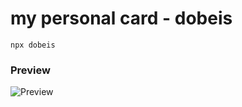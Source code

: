 # my personal card - dobeis

```npx dobeis```

### Preview

![Preview](https://i.imgur.com/QLiHRay.png)
